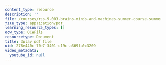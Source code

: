 ```yaml
---
content_type: resource
description: ''
file: /courses/res-9-003-brains-minds-and-machines-summer-course-summer-2015/278e440c70e73401c19ca369fa0c3209_Unvy1L_NH0c.pdf
file_type: application/pdf
learning_resource_types: []
ocw_type: OCWFile
resourcetype: Document
title: 3play pdf file
uid: 278e440c-70e7-3401-c19c-a369fa0c3209
video_metadata:
  youtube_id: null
---
```


